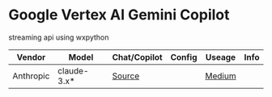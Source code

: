 # Google Vertex AI Gemini Copilot
streaming api using wxpython


| Vendor   | Model   | Chat/Copilot | Config | Useage|Info | 
|------------|------------|------------|------------|------------|------------|
| Anthropic | claude-3.x*| [Source](https://github.com/myaichat/wxchat/blob/claude_copilot/claude_copilot.py)| []()| [Medium](https://medium.com/p/6d295d10e357)|[]()|
